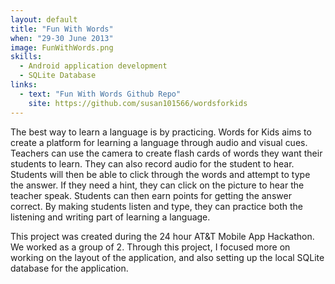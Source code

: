 ```yaml
---
layout: default
title: "Fun With Words"
when: "29-30 June 2013"
image: FunWithWords.png
skills:
  - Android application development
  - SQLite Database
links:
  - text: "Fun With Words Github Repo"
    site: https://github.com/susan101566/wordsforkids
---
```


The best way to learn a language is by practicing. Words for Kids aims to create a platform for learning a language through audio and visual cues. Teachers can use the camera to create flash cards of words they want their students to learn. They can also record audio for the student to hear. Students will then be able to click through the words and attempt to type the answer. If they need a hint, they can click on the picture to hear the teacher speak. Students can then earn points for getting the answer correct. By making students listen and type, they can practice both the listening and writing part of learning a language. 

This project was created during the 24 hour AT&T Mobile App Hackathon. We worked as a group of 2. Through this project, I focused more on working on the layout of the application, and also setting up the local SQLite database for the application.
